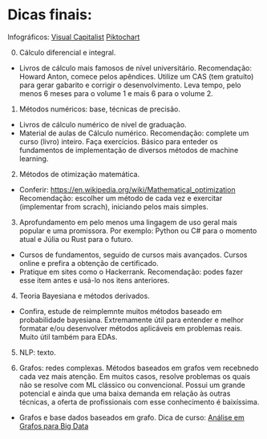 # Dicas finais:
Infográficos: 
[Visual Capitalist](https://www.visualcapitalist.com/)
[Piktochart](https://piktochart.com/)

0) Cálculo diferencial e integral.
- Livros de cálculo mais famosos de nível universitário.
Recomendação: Howard Anton, comece pelos apêndices. Utilize um CAS (tem gratuíto) para gerar gabarito e corrigir o desenvolvimento.
Leva tempo, pelo menos 6 meses para o volume 1 e mais 6 para o volume 2.

1) Métodos numéricos: base, técnicas de precisão.
- Livros de cálculo numérico de nível de graduação.
- Material de aulas de Cálculo numérico.
Recomendação: complete um curso (livro) inteiro. Faça exercícios.
Básico para enteder os fundamentos de implementação de diversos métodos de machine learning.

2) Métodos de otimização matemática.
- Conferir: https://en.wikipedia.org/wiki/Mathematical_optimization
Recomendação: escolher um método de cada vez e exercitar (implementar from scrach), iniciando pelos mais simples.

3) Aprofundamento em pelo menos uma lingagem de uso geral mais popular e uma promissora.
Por exemplo: Python ou C# para o momento atual e Júlia ou Rust para o futuro.
- Cursos de fundamentos, seguido de cursos mais avançados. Cursos online e prefira a obtenção de certificado.
- Pratique em sites como o Hackerrank.
Recomendação: podes fazer esse item antes e usá-lo nos itens anteriores.

4) Teoria Bayesiana e métodos derivados.
- Confira, estude de reimplemnte muitos métodos baseado em probabilidade bayesiana.
Extremamente útil para entender e melhor formatar e/ou desenvolver métodos aplicáveis em problemas reais. 
Muito útil também para EDAs.

5) NLP: texto.

6) Grafos: redes complexas.
Métodos baseados em grafos vem recebnedo cada vez mais atenção. Em muitos casos, resolve problemas os quais não se resolve com ML clássico ou convencional. Possui um grande potencial e ainda que uma baixa demanda em relação às outras técnicas, a oferta de profissionais com esse conhecimento é baixíssima. 
- Grafos e base dados baseados em grafo.
Dica de curso: [Análise em Grafos para Big Data](https://www.datascienceacademy.com.br/pages/curso-analise-em-grafos-para-big-data)
